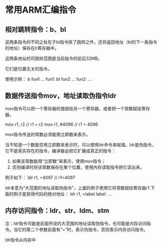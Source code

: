 # 常用ARM汇编指令

## 相对跳转指令：b、bl
这两条指令的不同之处在于bl指令除了跳转之外，还将返回地址（bl的下一条指令的地址）保存在lr寄存器中。

这两条地址的可跳转范围是当前指令的前后32MB。

它们是位置无关的指令。

使用示例：
b fun1
...
fun1:
  bl fun2
...
fun2:
...

## 数据传送指令mov，地址读取伪指令ldr
mov指令可以把一个寄存器的值赋给另一个寄存器，或者把一个常数赋给寄存器。

mov r1, r2 // r1 = r2
mov r1, #4096 // r1 = 4096

mov指令传送的常数必须能用立即数来表示。

当不知道一个数能否用立即数来表示时，可以使用ldr命令来赋值。ldr是伪指令，它不是真实存在的指令，编译器会把它扩展成真正的指令：
1. 如果该常数能用“立即数”来表示，使用mov指令；
2. 否则编译时将该常数保存在某个位置，使用内存读取指令把它读出来。

例子如下：
  ldr r1, =4097 // r1=4097

ldr本意为“大范围的地址读取伪指令”，上面的例子使用它将常数赋给寄存器r1.下面的例子是获得代码的绝对地址：
  ldr r1, =label
label:
...

## 内存访问指令：ldr、str、ldm、stm

注：ldr指令可能是前面所说的大范围的地址读取伪指令，也可能是内存访问指令。当它的第二个参数前面有“=”时，表示伪指令，否则表示内存访问指令。

ldr指令从内存中

